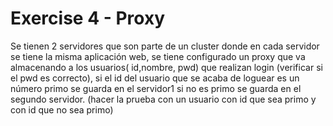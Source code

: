 # Exercise 4 - Proxy

Se tienen 2 servidores que son parte de un cluster donde en cada servidor se
tiene la misma aplicación web, se tiene configurado un proxy que va almacenando a los
usuarios( id,nombre, pwd) que realizan login (verificar si el pwd es correcto), si el id del usuario
que se acaba de loguear es un número primo se guarda en el servidor1 si no es primo se
guarda en el segundo servidor. (hacer la prueba con un usuario con id que sea primo y con id
que no sea primo)